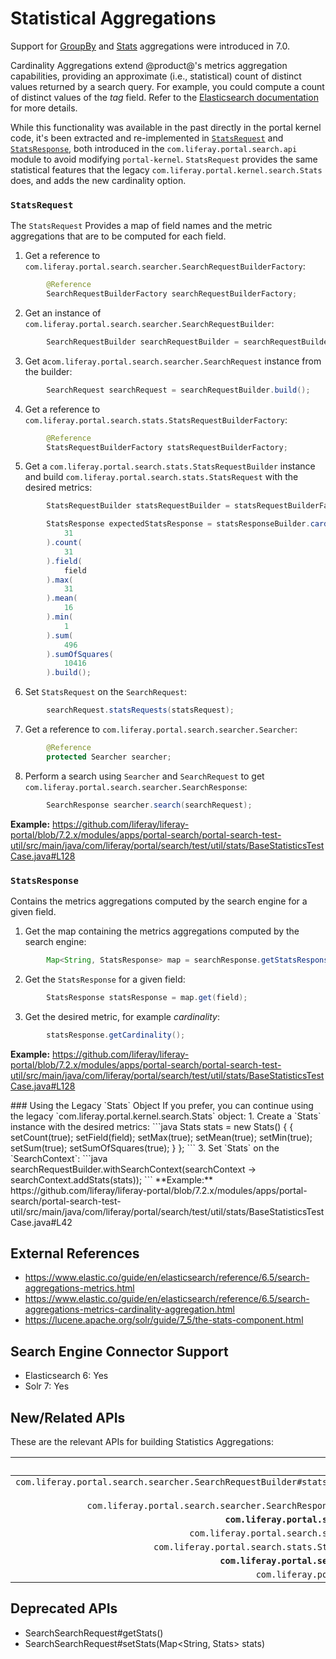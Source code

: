 # Statistical Aggregations

Support for 
[GroupBy](https://github.com/liferay/liferay-portal/blob/7.2.x/portal-kernel/src/com/liferay/portal/kernel/search/GroupBy.java) 
and 
[Stats](https://github.com/liferay/liferay-portal/blob/7.2.x/portal-kernel/src/com/liferay/portal/kernel/search/Stats.java) 
aggregations were introduced in 7.0.

Cardinality Aggregations extend @product@'s metrics aggregation capabilities,
providing an approximate (i.e., statistical) count of distinct values returned
by a search query. For example, you could compute a count of distinct values of
the _tag_ field. Refer to the 
[Elasticsearch documentation](https://www.elastic.co/guide/en/elasticsearch/reference/6.5/search-aggregations-metrics-cardinality-aggregation.html) 
for more details.

While this functionality was available in the past directly in the portal kernel
code, it's been extracted and re-implemented in 
[`StatsRequest`](https://github.com/liferay/liferay-portal/blob/7.2.x/modules/apps/portal-search/portal-search-api/src/main/java/com/liferay/portal/search/stats/StatsRequest.java) 
and 
[`StatsResponse`](https://github.com/liferay/liferay-portal/blob/7.2.x/modules/apps/portal-search/portal-search-api/src/main/java/com/liferay/portal/search/stats/StatsResponse.java), 
both introduced in the `com.liferay.portal.search.api` module to avoid modifying
`portal-kernel`. `StatsRequest` provides the same statistical features that the
legacy `com.liferay.portal.kernel.search.Stats` does, and adds the new
cardinality option.

### `StatsRequest`

The `StatsRequest` Provides a map of field names and the metric aggregations
that are to be computed for each field.

1. Get a reference to `com.liferay.portal.search.searcher.SearchRequestBuilderFactory`:
```java
        @Reference
        SearchRequestBuilderFactory searchRequestBuilderFactory;
```
2. Get an instance of `com.liferay.portal.search.searcher.SearchRequestBuilder`:
```java
        SearchRequestBuilder searchRequestBuilder = searchRequestBuilderFactory.getSearchRequestBuilder();
```
3. Get a`com.liferay.portal.search.searcher.SearchRequest` instance from the builder:
```java
        SearchRequest searchRequest = searchRequestBuilder.build();
```
4. Get a reference to `com.liferay.portal.search.stats.StatsRequestBuilderFactory`:
```java
        @Reference
        StatsRequestBuilderFactory statsRequestBuilderFactory;
```
5. Get a `com.liferay.portal.search.stats.StatsRequestBuilder` instance and
   build `com.liferay.portal.search.stats.StatsRequest` with the desired
   metrics:
```java
        StatsRequestBuilder statsRequestBuilder = statsRequestBuilderFactory.getStatsRequestBuilder();

        StatsResponse expectedStatsResponse = statsResponseBuilder.cardinality(
            31
        ).count(
            31
        ).field(
            field
        ).max(
            31
        ).mean(
            16
        ).min(
            1
        ).sum(
            496
        ).sumOfSquares(
            10416
        ).build();
```
6. Set `StatsRequest` on the `SearchRequest`:
```java
        searchRequest.statsRequests(statsRequest);
```
7. Get a reference to `com.liferay.portal.search.searcher.Searcher`:
```java
        @Reference
        protected Searcher searcher;
```
8. Perform a search using `Searcher` and `SearchRequest` to get
   `com.liferay.portal.search.searcher.SearchResponse`:
```java
        SearchResponse searcher.search(searchRequest);
```

**Example:** https://github.com/liferay/liferay-portal/blob/7.2.x/modules/apps/portal-search/portal-search-test-util/src/main/java/com/liferay/portal/search/test/util/stats/BaseStatisticsTestCase.java#L128

### `StatsResponse`

Contains the metrics aggregations computed by the search engine for a given
field.

1. Get the map containing the metrics aggregations computed by the search engine:
```java
        Map<String, StatsResponse> map = searchResponse.getStatsResponseMap();
```
2. Get the `StatsResponse` for a given field:
```java
        StatsResponse statsResponse = map.get(field);
```
3. Get the desired metric, for example _cardinality_:
```java
        statsResponse.getCardinality();
```
**Example:** https://github.com/liferay/liferay-portal/blob/7.2.x/modules/apps/portal-search/portal-search-test-util/src/main/java/com/liferay/portal/search/test/util/stats/BaseStatisticsTestCase.java#L128

<!-->
### Using the Legacy `Stats` Object

If you prefer, you can continue using the legacy
`com.liferay.portal.kernel.search.Stats` object:

1. Create a `Stats` instance with the desired metrics:
```java
Stats stats = new Stats() {
{
setCount(true);
setField(field);
setMax(true);
setMean(true);
setMin(true);
setSum(true);
setSumOfSquares(true);
}
};
```
3. Set `Stats` on the `SearchContext`:
```java
searchRequestBuilder.withSearchContext(searchContext -> searchContext.addStats(stats));
```

**Example:** https://github.com/liferay/liferay-portal/blob/7.2.x/modules/apps/portal-search/portal-search-test-util/src/main/java/com/liferay/portal/search/test/util/stats/BaseStatisticsTestCase.java#L42
</!-->

## External References

* https://www.elastic.co/guide/en/elasticsearch/reference/6.5/search-aggregations-metrics.html
* https://www.elastic.co/guide/en/elasticsearch/reference/6.5/search-aggregations-metrics-cardinality-aggregation.html
* https://lucene.apache.org/solr/guide/7_5/the-stats-component.html

## Search Engine Connector Support

* Elasticsearch 6: Yes
* Solr 7: Yes

## New/Related APIs

These are the relevant APIs for building Statistics Aggregations:
 
API (FQCN) | Provided by Artifact |
---------: | :------------------: |
`com.liferay.portal.search.searcher.SearchRequestBuilder#statsRequests(StatsRequest... statsRequests)` | `com.liferay.portal.search.api`
`com.liferay.portal.search.searcher.SearchResponse#getStatsResponseMap()` | `com.liferay.portal.search.api`
**`com.liferay.portal.search.stats.StatsRequest`** |	`com.liferay.portal.search.api`
`com.liferay.portal.search.stats.StatsRequestBuilder` |	`com.liferay.portal.search.api`
`com.liferay.portal.search.stats.StatsRequestBuilderFactory` |	`com.liferay.portal.search.api`
**`com.liferay.portal.search.stats.StatsResponse`** |	`com.liferay.portal.search.api`
`com.liferay.portal.kernel.search.Stats` | `portal-kernel`

## Deprecated APIs

* SearchSearchRequest#getStats()
* SearchSearchRequest#setStats(Map<String, Stats> stats)

